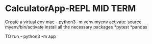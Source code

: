 # CalculatorApp-REPL MID TERM

Create a virtual env mac - python3 -m venv myenv activate: source myenv/bin/activate install all the necessary packages *pytest *pandas

TO run - python3 -m app
